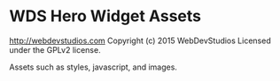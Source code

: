 # WDS Hero Widget Assets #
http://webdevstudios.com
Copyright (c) 2015 WebDevStudios
Licensed under the GPLv2 license.

Assets such as styles, javascript, and images.